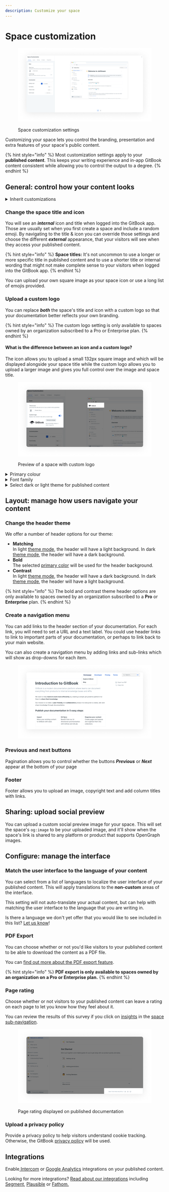 ```yaml
---
description: Customize your space
---
```


# Space customization

<figure><img src="../../.gitbook/assets/space-customization (1).png" alt="A screenshot showing the space customization settings. On the left are the settings themselves, and on the right is a preview of how the published content will look with the selected settings."><figcaption><p>Space customization settings</p></figcaption></figure>

Customizing your space lets you control the branding, presentation and extra features of your space's public content.

{% hint style="info" %}
Most customization settings apply to your **published content**. This keeps your writing experience and in-app GitBook content consistent while allowing you to control the output to a degree.
{% endhint %}

## General: control how your content looks

<details>

<summary>Inherit customizations</summary>

If the space you are customizing is within a collection, you'll see this option:

<img src="../../.gitbook/assets/inherit-customizations.png" alt="Inherit customizations" data-size="original">

When this setting is enabled, the space will automatically inherit any changes made to the customization settings for the parent collection. This is useful if you want to control multiple spaces' customizations in one place, and removes the need to make the same change multiple times across spaces.

</details>

### Change the space title and icon&#x20;

You will see an _**internal**_ icon and title when logged into the GitBook app. Those are usually set when you first create a space and include a random emoji. By navigating to the title & icon you can override those settings and choose the different _**external**_ appearance, that your visitors will see when they access your published content.

{% hint style="info" %}
**Space titles:** It's not uncommon to use a longer or more specific title in published content and to use a shorter title or internal wording that might not make complete sense to your visitors when logged into the GitBook app.&#x20;
{% endhint %}

You can upload your own square image as your space icon or use a long list of emojis provided.&#x20;

### Upload a custom logo

You can replace _**both**_ the space's title and icon with a custom logo so that your documentation better reflects your own branding.

{% hint style="info" %}
The custom logo setting is only available to spaces owned by an organization subscribed to a Pro or Enterprise plan.
{% endhint %}

#### What is the difference between an icon and a custom logo?&#x20;

The icon allows you to upload a small 132px square image and which will be displayed alongside your space title while the custom logo allows you to upload a larger image and gives you full control over the image and space title.&#x20;

<figure><img src="../../.gitbook/assets/custom-logo.png" alt=""><figcaption><p>Preview of a space with custom logo</p></figcaption></figure>

<details>

<summary>Primary colour</summary>

The chosen primary color will be applied to things like links, hover states, and buttons. While you can use any color you'd like, it's important to keep accessibility in mind and choose something that will have good contrast when used as a text link.

</details>

<details>

<summary>Font family</summary>

You can customize the font family from a list of predefined options.

GitBook doesn't support the uploading or linking of custom fonts. If you think we're missing a typeface that works wonderfully for headers, body copy, and captions, [let us know](../../faq/support.md)!

**The font family setting is only available to spaces owned by an organization subscribed to a Pro or Enterprise plan.**

</details>

<details>

<summary>Select dark or light theme for published content</summary>

Choose between a light and a dark theme.

**This setting only affects the published content. If you're looking to use a different theme when logged into the GitBook app, you can do so from your settings menu, found at the bottom of the** [**sidebar**](https://docs.gitbook.com/getting-started/overview#sidebar)**.**

</details>

## Layout: manage how users navigate your content

### Change the header theme

We offer a number of header options for our theme:

* **Matching**\
  In light [theme mode](space-customization.md#theme-mode), the header will have a light background. In dark [theme mode](space-customization.md#theme-mode), the header will have a dark background.
* **Bold**\
  The selected [primary color](space-customization.md#primary-color) will be used for the header background.
* **Contrast**\
  In light [theme mode](space-customization.md#theme-mode), the header will have a dark background. In dark [theme mode](space-customization.md#theme-mode), the header will have a light background.

{% hint style="info" %}
The bold and contrast theme header options are only available to spaces owned by an organization subscribed to a **Pro** or **Enterprise** plan.
{% endhint %}

### Create a navigation menu

You can add links to the header section of your documentation. For each link, you will need to set a URL and a text label. You could use header links to link to important parts of your documentation, or perhaps to link back to your main website.

You can also create a navigation menu by adding links and sub-links which will show as drop-downs for each item.

<figure><img src="../../.gitbook/assets/Sub-headers.png" alt=""><figcaption></figcaption></figure>

### Previous and next buttons

Pagination allows you to control whether the buttons _**Previous**_ or _**Next**_ appear at the bottom of your page

### Footer

Footer allows you to upload an image, copyright text and add column titles with links.&#x20;

## Sharing: upload social preview

You can upload a custom social preview image for your space. This will set the space's `og:image` to be your uploaded image, and it'll show when the space's link is shared to any platform or product that supports OpenGraph images.

## Configure: manage the interface&#x20;

### Match the user interface to the language of your content

You can select from a list of languages to localize the user interface of your published content. This will apply translations to the **non-custom** areas of the interface.

This setting will not auto-translate your actual content, but can help with matching the user interface to the language that you are writing in.

Is there a language we don't yet offer that you would like to see included in this list? [Let us know](../../faq/support.md)!

### PDF Export

You can choose whether or not you'd like visitors to your published content to be able to download the content as a PDF file.

You can [find out more about the PDF export feature](../share/pdf-export.md).

{% hint style="info" %}
**PDF export is only available to spaces owned by an organization on a Pro or Enterprise plan.**
{% endhint %}

### Page rating&#x20;

Choose whether or not visitors to your published content can leave a rating on each page to let you know how they feel about it.

You can review the results of this survey if you click on [insights](../insights.md) in the [space sub-navigation](https://docs.gitbook.com/getting-started/overview#space-sub-navigation).

<figure><img src="../../.gitbook/assets/page-rating (1).png" alt=""><figcaption><p>Page rating displayed on published documentation </p></figcaption></figure>

### Upload a privacy policy

Provide a privacy policy to help visitors understand cookie tracking. Otherwise, the GitBook [privacy policy](https://policies.gitbook.com/privacy/cookies) will be used.

## Integrations

Enable[ Intercom](../../product-tour/integrations/intercom/) or [Google Analytics](../../product-tour/integrations/google-analytics/) integrations on your published content.&#x20;

Looking for more integrations? [Read about our integrations](space-customization.md#integrations) including [Segment](../../product-tour/integrations/segment/), [Plausible](../../product-tour/integrations/plausible/) or [Fathom.](../../product-tour/integrations/fathom/)&#x20;
